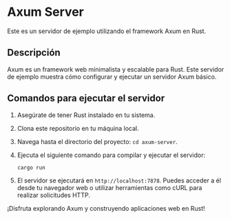 # Axum Server

Este es un servidor de ejemplo utilizando el framework Axum en Rust.

## Descripción

Axum es un framework web minimalista y escalable para Rust. Este servidor de ejemplo muestra cómo configurar y ejecutar un servidor Axum básico.

## Comandos para ejecutar el servidor

1. Asegúrate de tener Rust instalado en tu sistema.
2. Clona este repositorio en tu máquina local.
3. Navega hasta el directorio del proyecto: `cd axum-server`.
4. Ejecuta el siguiente comando para compilar y ejecutar el servidor:

   ```bash
   cargo run
   ```

5. El servidor se ejecutará en `http://localhost:7878`. Puedes acceder a él desde tu navegador web o utilizar herramientas como cURL para realizar solicitudes HTTP.

¡Disfruta explorando Axum y construyendo aplicaciones web en Rust!
